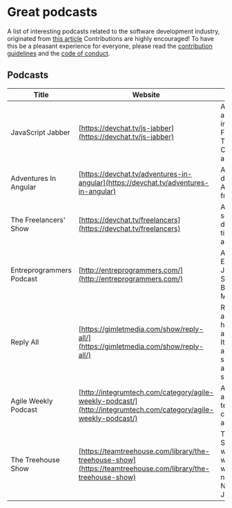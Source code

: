 # Great podcasts

A list of interesting podcasts related to the software development industry, originated from [this
article](https://codesi.nz/my-favorite-podcasts://codesi.nz/my-favorite-podcasts/)
Contributions are highly encouraged! To have this be a pleasant experience for everyone, please read the [contribution guidelines](CONTRIBUTING.md) and the [code of conduct](CODE_OF_CONDUCT.md).

## Podcasts

Title | Website | Description | Tags
------------ | ------- | ------- | -------
JavaScript Jabber | [https://devchat.tv/js-jabber](https://devchat.tv/js-jabber) | A weekly podcast about JavaScript, including Node.js, Front-End Technologies, Careers, Teams and more. | javascript, libraries, frameworks, development
Adventures In Angular | [https://devchat.tv/adventures-in-angular](https://devchat.tv/adventures-in-angular) | A weekly show dedicated to the AngularJS framework. | angularjs, google, frameworks
The Freelancers' Show | [https://devchat.tv/freelancers](https://devchat.tv/freelancers) | A podcast about self-employed developers. Lots of tips and useful advice. | freelancing, self-employment, clients
Entreprogrammers Podcast | [http://entreprogrammers.com/](http://entreprogrammers.com/) | All about the Entreprogrammers! Josh Earl, John Sonmez, Derick Bailey, and Charles Max Wood! | freelancing, entrepreneurship
Reply All | [https://gimletmedia.com/show/reply-all/](https://gimletmedia.com/show/reply-all/) | Reply All is a show about the internet, hosted by PJ Vogt and Alex Goldman. It features stories about how people shape the internet, and the internet shapes people. | internet, technology
Agile Weekly Podcast | [http://integrumtech.com/category/agile-weekly-podcast/](http://integrumtech.com/category/agile-weekly-podcast/) | A podcast about agile practices, team communication and much more | agile, development, communication
The Treehouse Show | [https://teamtreehouse.com/library/the-treehouse-show](https://teamtreehouse.com/library/the-treehouse-show) | The Treehouse Show is your weekly dose of web design and web development news, hosted by Nick Pettit and Jason Seifer. | frontend, javascript, html, css
